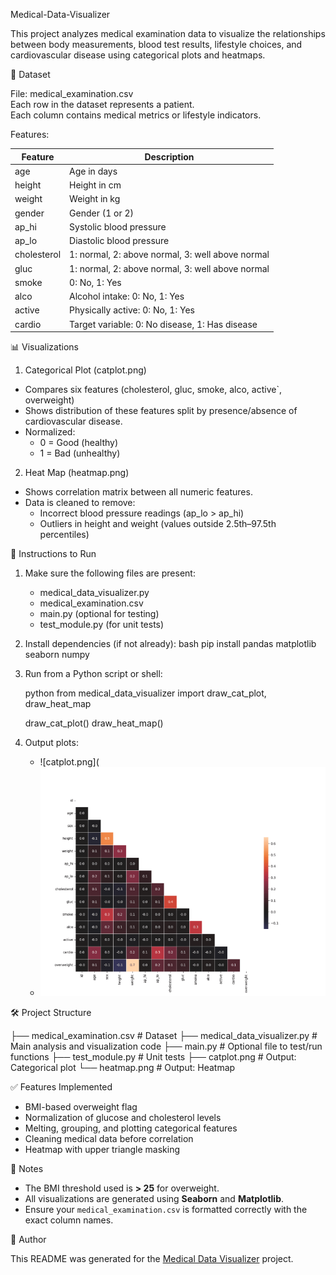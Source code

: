 Medical-Data-Visualizer

This project analyzes medical examination data to visualize the relationships between body measurements, blood test results, lifestyle choices, and cardiovascular disease using categorical plots and heatmaps.

📁 Dataset

File: medical_examination.csv  
Each row in the dataset represents a patient.  
Each column contains medical metrics or lifestyle indicators.

Features:

| Feature           | Description                                        |
|-------------------|----------------------------------------------------|
| age               | Age in days                                        |
| height            | Height in cm                                       |
| weight            | Weight in kg                                       |
| gender            | Gender (1 or 2)                                    |
| ap_hi             | Systolic blood pressure                            |
| ap_lo             | Diastolic blood pressure                           |
| cholesterol       | 1: normal, 2: above normal, 3: well above normal   |
| gluc              | 1: normal, 2: above normal, 3: well above normal   |
| smoke             | 0: No, 1: Yes                                      |
| alco              | Alcohol intake: 0: No, 1: Yes                      |
| active            | Physically active: 0: No, 1: Yes                   |
| cardio            | Target variable: 0: No disease, 1: Has disease     |


📊 Visualizations

1. Categorical Plot (catplot.png)
- Compares six features (cholesterol, gluc, smoke, alco, active`, overweight)
- Shows distribution of these features split by presence/absence of cardiovascular disease.
- Normalized:  
  - 0 = Good (healthy)  
  - 1 = Bad (unhealthy)

2. Heat Map (heatmap.png)
- Shows correlation matrix between all numeric features.
- Data is cleaned to remove:
  - Incorrect blood pressure readings (ap_lo > ap_hi)
  - Outliers in height and weight (values outside 2.5th–97.5th percentiles)

🧪 Instructions to Run

1. Make sure the following files are present:
   - medical_data_visualizer.py
   - medical_examination.csv
   - main.py (optional for testing)
   - test_module.py (for unit tests)

2. Install dependencies (if not already):
   bash
   pip install pandas matplotlib seaborn numpy

3. Run from a Python script or shell:

   python
   from medical_data_visualizer import draw_cat_plot, draw_heat_map

   draw_cat_plot()
   draw_heat_map()

4. Output plots:

   * ![catplot.png](
   * ![heatmap.png](https://github.com/rayyanm86/Medical-Data-Visualizer/blob/ef7e6e0db4f1f57ea208b4193380a81e856b9696/heatmap.png)

🛠️ Project Structure

├── medical_examination.csv         # Dataset
├── medical_data_visualizer.py     # Main analysis and visualization code
├── main.py                        # Optional file to test/run functions
├── test_module.py                 # Unit tests
├── catplot.png                    # Output: Categorical plot
└── heatmap.png                    # Output: Heatmap


✅ Features Implemented

* BMI-based overweight flag
* Normalization of glucose and cholesterol levels
* Melting, grouping, and plotting categorical features
* Cleaning medical data before correlation
* Heatmap with upper triangle masking


📌 Notes

* The BMI threshold used is **> 25** for overweight.
* All visualizations are generated using **Seaborn** and **Matplotlib**.
* Ensure your `medical_examination.csv` is formatted correctly with the exact column names.

📅 Author

This README was generated for the [Medical Data Visualizer](https://www.freecodecamp.org/learn/data-analysis-with-python/data-analysis-with-python-projects/medical-data-visualizer) project.
